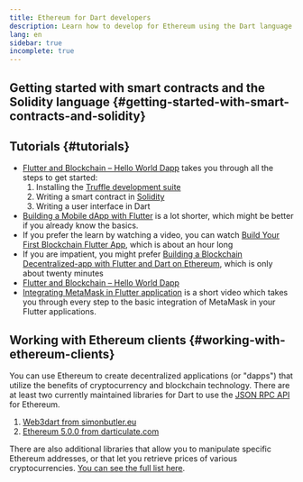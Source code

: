 ```yaml
---
title: Ethereum for Dart developers
description: Learn how to develop for Ethereum using the Dart language
lang: en
sidebar: true
incomplete: true
---
```


## Getting started with smart contracts and the Solidity language {#getting-started-with-smart-contracts-and-solidity}

## Tutorials {#tutorials}

- [Flutter and Blockchain – Hello World Dapp](https://www.geeksforgeeks.org/flutter-and-blockchain-hello-world-dapp/) takes you through all the steps to get started:
  1.  Installing the [Truffle development suite](https://www.trufflesuite.com/)
  2.  Writing a smart contract in [Solidity](https://soliditylang.org/)
  3.  Writing a user interface in Dart
- [Building a Mobile dApp with Flutter](https://medium.com/dash-community/building-a-mobile-dapp-with-flutter-be945c80315a) is a lot shorter, which might be better
  if you already know the basics.
- If you prefer the learn by watching a video, you can watch [Build Your First Blockchain Flutter App](https://www.youtube.com/watch?v=3Eeh3pJ6PeA), which is about an hour long
- If you are impatient, you might prefer [Building a Blockchain Decentralized-app with Flutter and Dart on Ethereum](https://www.youtube.com/watch?v=jaMFEOCq_1s), which is only about twenty minutes
- [Flutter and Blockchain – Hello World Dapp](https://www.geeksforgeeks.org/flutter-and-blockchain-hello-world-dapp/)
- [Integrating MetaMask in Flutter application](https://youtu.be/8qzVDje3IWk) is a short video which takes you through every step to the basic integration of MetaMask in your Flutter applications.

## Working with Ethereum clients {#working-with-ethereum-clients}

You can use Ethereum to create decentralized applications (or "dapps") that utilize the benefits of cryptocurrency and blockchain technology.
There are at least two currently maintained libraries for Dart to use the
[JSON RPC API](/developers/docs/apis/json-rpc/) for Ethereum.

1. [Web3dart from simonbutler.eu](https://pub.dev/packages/web3dart)
1. [Ethereum 5.0.0 from darticulate.com](https://pub.dev/packages/ethereum)

There are also additional libraries that allow you to manipulate specific Ethereum addresses,
or that let you retrieve prices of various cryptocurrencies.
[You can see the full list here](https://pub.dev/dart/packages?q=ethereum).
